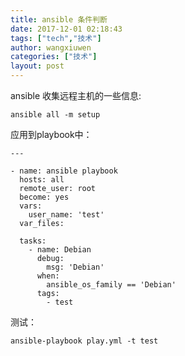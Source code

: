 ```yaml
---
title: ansible 条件判断
date: 2017-12-01 02:18:43
tags: ["tech","技术"]
author: wangxiuwen
categories: ["技术"]
layout: post
---
```


ansible 收集远程主机的一些信息:

	ansible all -m setup 
	

应用到playbook中：

	---

	- name: ansible playbook
	  hosts: all
	  remote_user: root
	  become: yes
	  vars:
		user_name: 'test'
	  var_files:
	  
	  tasks:
		- name: Debian
		  debug:
			msg: 'Debian'
		  when:
			ansible_os_family == 'Debian'
		  tags:
			- test
             

测试：

	ansible-playbook play.yml -t test